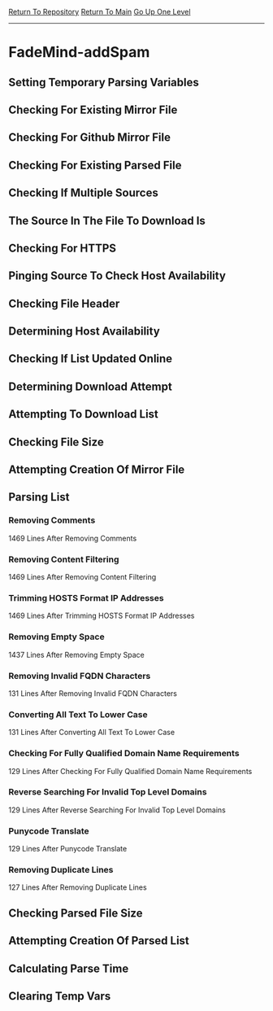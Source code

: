 [Return To Repository](https://github.com/DigitalWarrior/piholeparser/)
[Return To Main](https://github.com/DigitalWarrior/piholeparser/blob/master/RecentRunLogs/Mainlog.md)
[Go Up One Level](https://github.com/DigitalWarrior/piholeparser/blob/master/RecentRunLogs/TopLevelScripts/30-Processing-External-Blacklists.md)
____________________________________
# FadeMind-addSpam
## Setting Temporary Parsing Variables
## Checking For Existing Mirror File
## Checking For Github Mirror File
## Checking For Existing Parsed File
## Checking If Multiple Sources
## The Source In The File To Download Is
## Checking For HTTPS
## Pinging Source To Check Host Availability
## Checking File Header
## Determining Host Availability
## Checking If List Updated Online
## Determining Download Attempt
## Attempting To Download List
## Checking File Size
## Attempting Creation Of Mirror File
## Parsing List
### Removing Comments
1469 Lines After Removing Comments
### Removing Content Filtering
1469 Lines After Removing Content Filtering
### Trimming HOSTS Format IP Addresses
1469 Lines After Trimming HOSTS Format IP Addresses
### Removing Empty Space
1437 Lines After Removing Empty Space
### Removing Invalid FQDN Characters
131 Lines After Removing Invalid FQDN Characters
### Converting All Text To Lower Case
131 Lines After Converting All Text To Lower Case
### Checking For Fully Qualified Domain Name Requirements
129 Lines After Checking For Fully Qualified Domain Name Requirements
### Reverse Searching For Invalid Top Level Domains
129 Lines After Reverse Searching For Invalid Top Level Domains
### Punycode Translate
129 Lines After Punycode Translate
### Removing Duplicate Lines
127 Lines After Removing Duplicate Lines
## Checking Parsed File Size
## Attempting Creation Of Parsed List
## Calculating Parse Time
## Clearing Temp Vars
